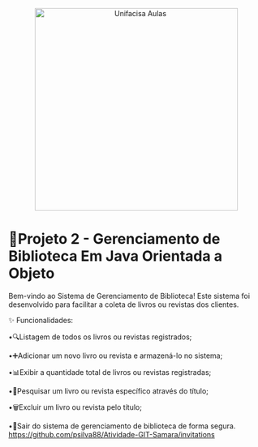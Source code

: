 <p align="center">
  <img src="https://github.com/user-attachments/assets/f4bb578a-c54b-414d-ba8c-7ef492b1f38a" alt="Unifacisa Aulas" width="400" />
</p>


# 📢Projeto 2 - Gerenciamento de Biblioteca Em Java Orientada a Objeto
Bem-vindo ao Sistema de Gerenciamento de Biblioteca! Este sistema foi desenvolvido para facilitar a coleta de livros ou revistas dos clientes.

✨ Funcionalidades:

•🔍Listagem de todos os livros ou revistas registrados;

•➕Adicionar um novo livro ou revista e armazená-lo no sistema;

•📊Exibir a quantidade total de livros ou revistas registradas;

•🔎Pesquisar um livro ou revista específico através do título;

•🗑️Excluir um livro ou revista pelo título;

•🚪Sair do sistema de gerenciamento de biblioteca de forma segura.
https://github.com/psilva88/Atividade-GIT-Samara/invitations

